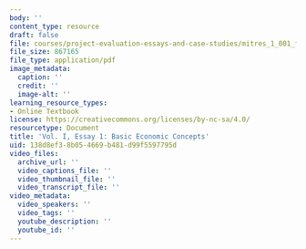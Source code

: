 ```yaml
---
body: ''
content_type: resource
draft: false
file: courses/project-evaluation-essays-and-case-studies/mitres_1_001_f23_vol1_ess01.pdf
file_size: 867165
file_type: application/pdf
image_metadata:
  caption: ''
  credit: ''
  image-alt: ''
learning_resource_types:
- Online Textbook
license: https://creativecommons.org/licenses/by-nc-sa/4.0/
resourcetype: Document
title: 'Vol. I, Essay 1: Basic Economic Concepts'
uid: 138d8ef3-8b05-4669-b481-d99f5597795d
video_files:
  archive_url: ''
  video_captions_file: ''
  video_thumbnail_file: ''
  video_transcript_file: ''
video_metadata:
  video_speakers: ''
  video_tags: ''
  youtube_description: ''
  youtube_id: ''
---
```

